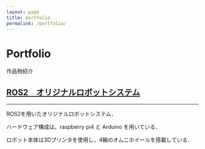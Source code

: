 ```yaml
---
layout: page
title: portfolio
permalink: /portfolio/
---
```


# Portfolio

 作品物紹介

## [ROS2　オリジナルロボットシステム](https://github.com/acerols/OkayamaRobo)

---

ROS2を用いたオリジナルロボットシステム．

ハードウェア構成は，raspberry pi4 と Arduino を用いている．

ロボット本体は3Dプリンタを使用し，4輪のオムニホイールを搭載している．


